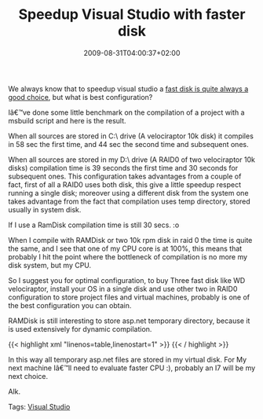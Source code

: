 ﻿---
title: "Speedup Visual Studio with faster disk"
description: ""
date: 2009-08-31T04:00:37+02:00
draft: false
tags: [Experiences,General]
categories: [Experiences,General]
---
We always know that to speedup visual studio a [fast disk is quite always a good choice](http://weblogs.asp.net/scottgu/archive/2007/11/01/tip-trick-hard-drive-speed-and-visual-studio-performance.aspx), but what is best configuration?

Iâ€™ve done some little benchmark on the compilation of a project with a msbuild script and here is the result.

When all sources are stored in C:\ drive (A velociraptor 10k disk) it compiles in 58 sec the first time, and 44 sec the second time and subsequent ones.

When all sources are stored in my D:\ drive (A RAID0 of two velociraptor 10k disks) compilation time is 39 seconds the first time and 30 seconds for subsequent ones. This configuration takes advantages from a couple of fact, first of all a RAID0 uses both disk, this give a little speedup respect running a single disk; moreover using a different disk from the system one takes advantage from the fact that compilation uses temp directory, stored usually in system disk.

If I use a RamDisk compilation time is still 30 secs. :o

When I compile with RAMDisk or two 10k rpm disk in raid 0 the time is quite the same, and I see that one of my CPU core is at 100%, this means that probably I hit the point where the bottleneck of compilation is no more my disk system, but my CPU.

So I suggest you for optimal configuration, to buy Three fast disk like WD velociraptor, install your OS in a single disk and use other two in RAID0 configuration to store project files and virtual machines, probably is one of the best configuration you can obtain.

RAMDisk is still interesting to store asp.net temporary directory, because it is used extensively for dynamic compilation.

{{< highlight xml "linenos=table,linenostart=1" >}}
 <compilation debug="true" strict="true" explicit="true" tempDirectory="V:\temp\aspnet">{{< / highlight >}}

<!-- Code inserted with Steve Dunn's Windows Live Writer Code Formatter Plugin.  http://dunnhq.com -->

In this way all temporary asp.net files are stored in my virtual disk. For My next machine Iâ€™ll need to evaluate faster CPU :), probably an I7 will be my next choice.

Alk.

Tags: [Visual Studio](http://technorati.com/tag/Visual%20Studio)
